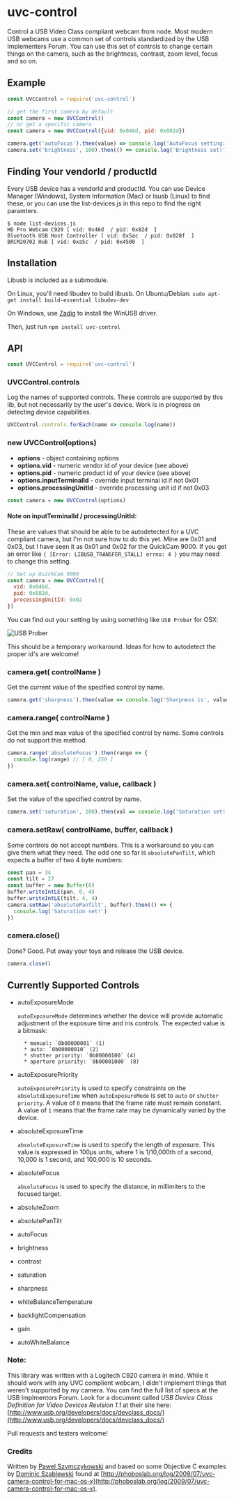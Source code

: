 # uvc-control

Control a USB Video Class compliant webcam from node. Most modern USB webcams use a common set of controls standardized by the USB Implementers Forum. You can use this set of controls to change certain things on the camera, such as the brightness, contrast, zoom level, focus and so on.

## Example

```javascript
const UVCControl = require('uvc-control')

// get the first camera by default
const camera = new UVCControl()
// or get a specific camera
const camera = new UVCControl({vid: 0x046d, pid: 0x082d})

camera.get('autoFocus').then(value) => console.log('AutoFocus setting:', value))
camera.set('brightness', 100).then(() => console.log('Brightness set!'))

```

## Finding Your vendorId / productId

Every USB device has a vendorId and productId. You can use Device Manager (Windows), System Information (Mac) or lsusb (Linux) to find these, or you can use the list-devices.js in this repo to find the right paramters.

```
$ node list-devices.js
HD Pro Webcam C920 [ vid: 0x46d  / pid: 0x82d  ]
Bluetooth USB Host Controller [ vid: 0x5ac  / pid: 0x828f  ]
BRCM20702 Hub [ vid: 0xa5c  / pid: 0x4500  ]
```

## Installation

Libusb is included as a submodule.

On Linux, you'll need libudev to build libusb. On Ubuntu/Debian: `sudo apt-get install build-essential libudev-dev`

On Windows, use [Zadig](https://sourceforge.net/projects/libwdi/files/zadig/) to install the WinUSB driver.

Then, just run `npm install uvc-control`


## API

```javascript
const UVCControl = require('uvc-control')
```

### UVCControl.controls

Log the names of supported controls. These controls are supported by this lib, but not necessarily by the user's device. Work is in progress on detecting device capabilities.

```javascript
UVCControl.controls.forEach(name => console.log(name))
```

### new UVCControl(options)

* **options** - object containing options
* **options.vid** - numeric vendor id of your device (see above)
* **options.pid** - numeric product id of your device (see above)
* **options.inputTerminalId** - override input terminal id if not 0x01
* **options.processingUnitId** - override processing unit id if not 0x03

```javaScript
const camera = new UVCControl(options)
```

#### Note on inputTerminalId / processingUnitId:

These are values that should be able to be autodetected for a UVC compliant camera, but I'm not sure how to do this yet. Mine are 0x01 and 0x03, but I have seen it as 0x01 and 0x02 for the QuickCam 9000. If you get an error like `{ [Error: LIBUSB_TRANSFER_STALL] errno: 4 }` you may need to change this setting.

```javascript
// Set up QuickCam 9000
const camera = new UVCControl({
  vid: 0x046d,
  pid: 0x082d,
  processingUnitId: 0x02
})
```

You can find out your setting by using something like `USB Prober` for OSX:

![USB Prober](img/usbprobe.png)

This should be a temporary workaround. Ideas for how to autodetect the proper id's are welcome!

### camera.get( controlName )

Get the current value of the specified control by name.

```javascript
camera.get('sharpness').then(value => console.log('Sharpness is', value))
```

### camera.range( controlName )

Get the min and max value of the specified control by name. Some controls do not support this method.

```javascript
camera.range('absoluteFocus').then(range => {
  console.log(range) // [ 0, 250 ]
})
```

### camera.set( controlName, value, callback )

Set the value of the specified control by name.

```javascript
camera.set('saturation', 100).then(val => console.log('Saturation set!'))
```

### camera.setRaw( controlName, buffer, callback )

Some controls do not accept numbers. This is a workaround so you can give them what they need. The odd one so far is `absolutePanTilt`, which expects a buffer of two 4 byte numbers:


```javascript
const pan = 34
const tilt = 27
const buffer = new Buffer(8)
buffer.writeIntLE(pan, 0, 4)
buffer.writeIntLE(tilt, 4, 4)
camera.setRaw('absolutePanTilt', buffer).then(() => {
  console.log('Saturation set!')
})
```

### camera.close()

Done? Good. Put away your toys and release the USB device.

```javascript
camera.close()
```

## Currently Supported Controls

* autoExposureMode

    `autoExposureMode` determines whether the device will provide automatic adjustment of the exposure time and iris controls. The expected value is a bitmask:

        * manual: `0b00000001` (1)
        * auto: `0b00000010` (2)
        * shutter priority: `0b00000100` (4)
        * aperture priority: `0b00001000` (8)

* autoExposurePriority

    `autoExposurePriority` is used to specify constraints on the `absoluteExposureTime` when `autoExposureMode` is set to `auto` or `shutter priority`. A value of `0` means that the frame rate must remain constant. A value of `1` means that the frame rate may be dynamically varied by the device.

* absoluteExposureTime

    `absoluteExposureTime` is used to specify the length of exposure. This value is expressed in 100µs units, where 1 is 1/10,000th of a second, 10,000 is 1 second, and 100,000 is 10 seconds.

* absoluteFocus

    `absoluteFocus` is used to specify the distance, in millimiters to the focused target.

* absoluteZoom
* absolutePanTilt
* autoFocus
* brightness
* contrast
* saturation
* sharpness
* whiteBalanceTemperature
* backlightCompensation
* gain
* autoWhiteBalance

### Note:

This library was written with a Logitech C920 camera in mind. While it should work with any UVC complient webcam, I didn't implement things that weren't supported by my camera. You can find the full list of specs at the USB Implmentors Forum. Look for a document called *USB Device Class Definition for Video Devices Revision 1.1* at their site here: [http://www.usb.org/developers/docs/devclass_docs/](http://www.usb.org/developers/docs/devclass_docs/)

Pull requests and testers welcome!

### Credits

Written by [Pawel Szymczykowski](http://twitter.com/makenai) and based on some Objective C examples by [Dominic Szablewski](https://twitter.com/phoboslab) found at [http://phoboslab.org/log/2009/07/uvc-camera-control-for-mac-os-x](http://phoboslab.org/log/2009/07/uvc-camera-control-for-mac-os-x).
